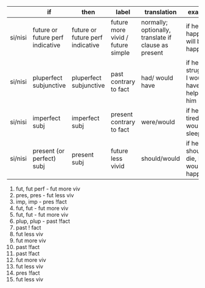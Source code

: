 |         | if                               | then                             | label                             | translation                                             | example                                      |
| ------- | -------------------------------- | -------------------------------- | --------------------------------- | ------------------------------------------------------- | -------------------------------------------- |
| si/nisi | future or future perf indicative | future or future perf indicative | future more vivid / future simple | normally;<br>optionally, translate if clause as present | if he is happy, I will be happy too          |
| si/nisi | pluperfect subjunctive           | pluperfect subjunctive           | past contrary to fact             | had/ would have                                         | if he had struggled, I would have helped him |
| si/nisi | imperfect subj                   | imperfect subj                   | present contrary to fact          | were/would                                              | if he were tired, I would sleep              |
| si/nisi | present (or perfect) subj        | present subj                     | future less vivid                 | should/would                                            | if he should die, I would be happy           |

1. fut, fut perf - fut more viv
2. pres, pres - fut less viv
3. imp, imp - pres !fact
4. fut, fut - fut more viv
5. fut, fut - fut more viv
6. plup, plup - past !fact
7. past ! fact
8. fut less viv
9. fut more viv
10. past !fact
11. past !fact
12. fut more viv
13. fut less viv
14. pres !fact
15. fut less viv